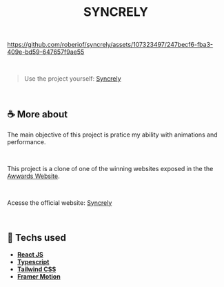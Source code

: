 <h1 align=center> SYNCRELY </h1>

<br>

https://github.com/roberiof/syncrely/assets/107323497/247becf6-fba3-409e-bd59-647657f9ae55

<br>

> Use the project yourself: [Syncrely](https://syncrely.vercel.app/)

<br>

## ☕ More about 

The main objective of this project is pratice my ability with animations and performance.

<br> 

This project is a clone of one of the winning websites exposed in the the [Awwards Website](https://www.awwwards.com/websites/).

<br> 

Acesse the official website: [Syncrely](https://www.syncrely.com/)

<br> 

## 🚀 Techs used 
* **[ React JS ](https://reactjs.org/docs/getting-started.html)**
* **[ Typescript ](https://reactrouter.com/en/main/components/route)**
* **[ Tailwind CSS ](https://styled-components.com/)**
* **[ Framer Motion ](https://www.npmjs.com/package/json-server)**

